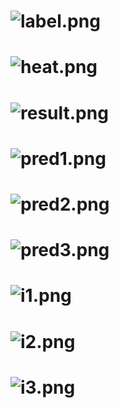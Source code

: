 # ![label.png](../master/runs/train/exp/label.png)
# ![heat.png](../master/runs/train/exp/heat.png)
# ![result.png](../master/runs/train/exp/result.png)
# ![pred1.png](../master/runs/train/exp/pred1.jpg)
# ![pred2.png](../master/runs/train/exp/pred2.jpg)
# ![pred3.png](../master/runs/train/exp/pred3.jpg)

# ![i1.png](../master/input/image/save_test/0a08191a658edb1327e7282045ec71cf.png)
# ![i2.png](../master/input/image/save_test/0a2e45455fe2c76ddbbb5f38ab35f6f2.png)
# ![i3.png](../master/input/image/save_test/0af8628f5cbe0786db483a10934d1be5.png)
